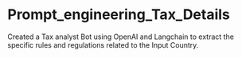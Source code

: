 # Prompt_engineering_Tax_Details
Created a Tax analyst Bot using OpenAI and Langchain to extract the specific rules and regulations related to the Input Country.
